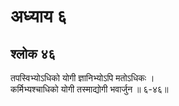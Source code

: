 # अध्याय ६

## श्लोक ४६

तपस्विभ्योऽधिको योगी ज्ञानिभ्योऽपि मतोऽधिकः ।<br>कर्मिभ्यश्चाधिको योगी तस्माद्योगी भवार्जुन ॥ ६-४६॥<br><br>

